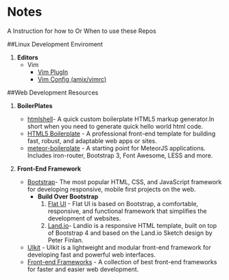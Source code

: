 # Notes
A Instruction for how to Or When to use these Repos

##Linux Development Enviroment

  1. **Editors**
      * Vim
        * [Vim PlugIn](http://vimawesome.com/)
        * [Vim Config (amix/vimrc)](https://github.com/amix/vimrc)


##Web Development Resources

  1. **BoilerPlates**
      * [htmlshell](https://github.com/stefek99/htmlshell)- A quick custom boilerplate HTML5 markup generator.In short when you need to generate quick hello world html code.
      * [HTML5 Boilerplate](https://github.com/h5bp/html5-boilerplate) - A professional front-end template for building fast, robust, and adaptable web apps or sites. 
      * [meteor-boilerplate](https://github.com/Differential/meteor-boilerplate) - A starting point for MeteorJS applications. Includes iron-router, Bootstrap 3, Font Awesome, LESS and more.
  
  2. **Front-End Framework**
      * [Bootstrap](https://github.com/twbs/bootstrap)- The most popular HTML, CSS, and JavaScript framework for developing responsive, mobile first projects on the web.
        * **Build Over Bootstrap**
          1. [Flat UI](https://github.com/designmodo/Flat-UI/) - Flat UI is based on Bootstrap, a comfortable, responsive, and functional framework that simplifies the development of websites.
          2. [Land.io](https://github.com/tatygrassini/landio-html)- Landio is a responsive HTML template, built on top of Bootstrap 4 and based on the Land.io Sketch design by Peter Finlan.
      * [UIkit](https://github.com/uikit/uikit) - UIkit is a lightweight and modular front-end framework for developing fast and powerful web interfaces.
      * [Front-end Frameworks](https://github.com/usablica/front-end-frameworks/) - A collection of best front-end frameworks for faster and easier web development.
